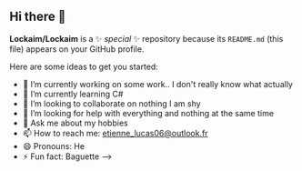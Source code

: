 ## Hi there 👋

**Lockaim/Lockaim** is a ✨ _special_ ✨ repository because its `README.md` (this file) appears on your GitHub profile.

Here are some ideas to get you started:

- 🔭 I’m currently working on some work.. I don't really know what actually 
- 🌱 I’m currently learning C#
- 👯 I’m looking to collaborate on nothing I am shy 
- 🤔 I’m looking for help with everything and nothing at the same time 
- 💬 Ask me about my hobbies 
- 📫 How to reach me: etienne_lucas06@outlook.fr
- 😄 Pronouns: He
- ⚡ Fun fact: Baguette 
-->
